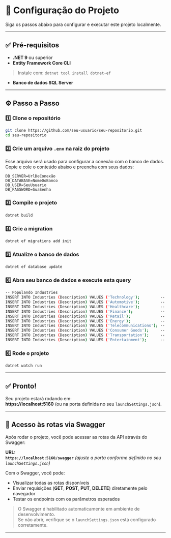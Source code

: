 # 🚀 Configuração do Projeto

Siga os passos abaixo para configurar e executar este projeto localmente.

---

## ✅ Pré-requisitos

- **.NET 9** ou superior  
- **Entity Framework Core CLI**  
> Instale com: `dotnet tool install dotnet-ef`  
- **Banco de dados SQL Server**

---

## ⚙️ Passo a Passo

### 1️⃣ Clone o repositório

```bash
git clone https://github.com/seu-usuario/seu-repositorio.git
cd seu-repositorio
```

### 2️⃣ Crie um arquivo `.env` na raiz do projeto

Esse arquivo será usado para configurar a conexão com o banco de dados. Copie e cole o conteúdo abaixo e preencha com seus dados:

```env
DB_SERVER=UrlDeConexão
DB_DATABASE=NomeDoBanco
DB_USER=SeuUsuario
DB_PASSWORD=SuaSenha
```

### 3️⃣ Compile o projeto

```bash
dotnet build
```

### 4️⃣ Crie a migration

```bash
dotnet ef migrations add init
```

### 5️⃣ Atualize o banco de dados

```bash
dotnet ef database update
```

### 6️⃣ Abra seu banco de dados e execute esta query 

```bash
-- Populando Industries
INSERT INTO Industries (Description) VALUES ('Technology');         -- 1
INSERT INTO Industries (Description) VALUES ('Automotive');         -- 2
INSERT INTO Industries (Description) VALUES ('Healthcare');         -- 3
INSERT INTO Industries (Description) VALUES ('Finance');            -- 4
INSERT INTO Industries (Description) VALUES ('Retail');             -- 5
INSERT INTO Industries (Description) VALUES ('Energy');             -- 6
INSERT INTO Industries (Description) VALUES ('Telecommunications'); -- 7
INSERT INTO Industries (Description) VALUES ('Consumer Goods');     -- 8
INSERT INTO Industries (Description) VALUES ('Transportation');     -- 9
INSERT INTO Industries (Description) VALUES ('Entertainment');      -- 10
```

### 6️⃣ Rode o projeto

```bash
dotnet watch run
```

---

## ✅ Pronto!

Seu projeto estará rodando em:  
**https://localhost:5160** (ou na porta definida no seu `launchSettings.json`).

---

## 📘 Acesso às rotas via Swagger

Após rodar o projeto, você pode acessar as rotas da API através do Swagger:

**URL:**  
**`https://localhost:5160/swagger`** *(ajuste a porta conforme definido no seu `launchSettings.json`)*

Com o Swagger, você pode:

- Visualizar todas as rotas disponíveis  
- Enviar requisições (**GET**, **POST**, **PUT**, **DELETE**) diretamente pelo navegador  
- Testar os endpoints com os parâmetros esperados  

> O Swagger é habilitado automaticamente em ambiente de desenvolvimento.  
> Se não abrir, verifique se o `launchSettings.json` está configurado corretamente.

---